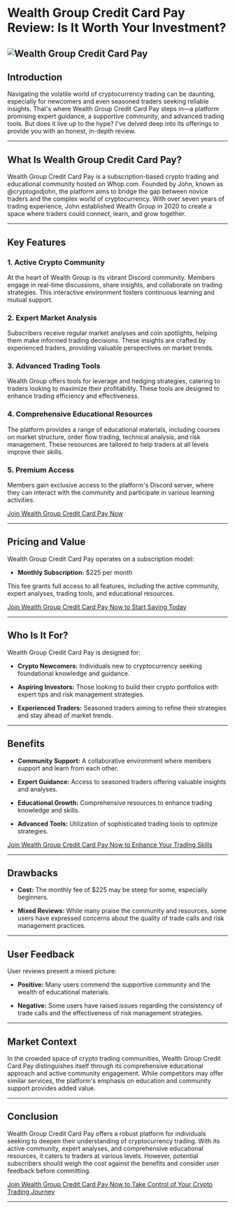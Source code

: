 # Wealth Group Credit Card Pay Review: Is It Worth Your Investment?
![Wealth Group Credit Card Pay](https://github.com/user-attachments/assets/011b0f71-8f1c-4d1c-bc39-a5e7a7c22767)
---

## Introduction

Navigating the volatile world of cryptocurrency trading can be daunting, especially for newcomers and even seasoned traders seeking reliable insights. That's where Wealth Group Credit Card Pay steps in—a platform promising expert guidance, a supportive community, and advanced trading tools. But does it live up to the hype? I've delved deep into its offerings to provide you with an honest, in-depth review.

---

## What Is Wealth Group Credit Card Pay?

Wealth Group Credit Card Pay is a subscription-based crypto trading and educational community hosted on Whop.com. Founded by John, known as @cryptogodjohn, the platform aims to bridge the gap between novice traders and the complex world of cryptocurrency. With over seven years of trading experience, John established Wealth Group in 2020 to create a space where traders could connect, learn, and grow together.

---

## Key Features

### 1. **Active Crypto Community**

At the heart of Wealth Group is its vibrant Discord community. Members engage in real-time discussions, share insights, and collaborate on trading strategies. This interactive environment fosters continuous learning and mutual support.

### 2. **Expert Market Analysis**

Subscribers receive regular market analyses and coin spotlights, helping them make informed trading decisions. These insights are crafted by experienced traders, providing valuable perspectives on market trends.

### 3. **Advanced Trading Tools**

Wealth Group offers tools for leverage and hedging strategies, catering to traders looking to maximize their profitability. These tools are designed to enhance trading efficiency and effectiveness.

### 4. **Comprehensive Educational Resources**

The platform provides a range of educational materials, including courses on market structure, order flow trading, technical analysis, and risk management. These resources are tailored to help traders at all levels improve their skills.

### 5. **Premium Access**

Members gain exclusive access to the platform's Discord server, where they can interact with the community and participate in various learning activities.

[Join Wealth Group Credit Card Pay Now](https://kelexbawz.com/wealthgroup)

---

## Pricing and Value

Wealth Group Credit Card Pay operates on a subscription model:

* **Monthly Subscription:** \$225 per month

This fee grants full access to all features, including the active community, expert analyses, trading tools, and educational resources.

[Join Wealth Group Credit Card Pay Now to Start Saving Today](https://kelexbawz.com/wealthgroup)

---

## Who Is It For?

Wealth Group Credit Card Pay is designed for:

* **Crypto Newcomers:** Individuals new to cryptocurrency seeking foundational knowledge and guidance.

* **Aspiring Investors:** Those looking to build their crypto portfolios with expert tips and risk management strategies.

* **Experienced Traders:** Seasoned traders aiming to refine their strategies and stay ahead of market trends.

---

## Benefits

* **Community Support:** A collaborative environment where members support and learn from each other.

* **Expert Guidance:** Access to seasoned traders offering valuable insights and analyses.

* **Educational Growth:** Comprehensive resources to enhance trading knowledge and skills.

* **Advanced Tools:** Utilization of sophisticated trading tools to optimize strategies.

[Join Wealth Group Credit Card Pay Now to Enhance Your Trading Skills](https://kelexbawz.com/wealthgroup)

---

## Drawbacks

* **Cost:** The monthly fee of \$225 may be steep for some, especially beginners.

* **Mixed Reviews:** While many praise the community and resources, some users have expressed concerns about the quality of trade calls and risk management practices.

---

## User Feedback

User reviews present a mixed picture:

* **Positive:** Many users commend the supportive community and the wealth of educational materials.

* **Negative:** Some users have raised issues regarding the consistency of trade calls and the effectiveness of risk management strategies.

---

## Market Context

In the crowded space of crypto trading communities, Wealth Group Credit Card Pay distinguishes itself through its comprehensive educational approach and active community engagement. While competitors may offer similar services, the platform's emphasis on education and community support provides added value.

---

## Conclusion

Wealth Group Credit Card Pay offers a robust platform for individuals seeking to deepen their understanding of cryptocurrency trading. With its active community, expert analyses, and comprehensive educational resources, it caters to traders at various levels. However, potential subscribers should weigh the cost against the benefits and consider user feedback before committing.

[Join Wealth Group Credit Card Pay Now to Take Control of Your Crypto Trading Journey](https://kelexbawz.com/wealthgroup)

---
